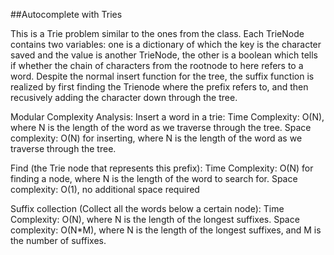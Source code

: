 ##Autocomplete with Tries

This is a Trie problem similar to the ones from the class. Each TrieNode contains two variables: one is a dictionary of which the key is the character saved and the value is another TrieNode, the other is a boolean which tells if whether the chain of characters from the rootnode to here refers to a word. Despite the normal insert function for the tree, the suffix function is realized by first finding the Trienode where the prefix refers to, and then recusively adding the character down through the tree. 

Modular Complexity Analysis:
Insert a word in a trie:
Time Complexity: O(N), where N is the length of the word as we traverse through the tree.
Space complexity: O(N) for inserting, where N is the length of the word as we traverse through the tree.

Find (the Trie node that represents this prefix):
Time Complexity: O(N) for finding a node, where N is the length of the word to search for. 
Space complexity: O(1), no additional space required

Suffix collection (Collect all the words below a certain node):
Time Complexity: O(N), where N is the length of the longest suffixes.
Space complexity: O(N*M), where N is the length of the longest suffixes, and M is the number of suffixes.

